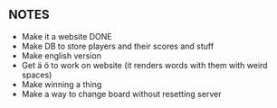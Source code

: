 ## NOTES

* Make it a website DONE
* Make DB to store players and their scores and stuff
* Make english version
* Get ä ö to work on website (it renders words with them with weird spaces)
* Make winning a thing
* Make a way to change board without resetting server

